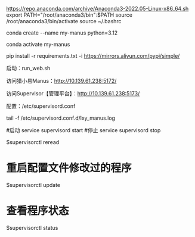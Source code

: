 https://repo.anaconda.com/archive/Anaconda3-2022.05-Linux-x86_64.sh
export PATH="/root/anaconda3/bin":$PATH
source /root/anaconda3/bin/activate
source ~/.bashrc

conda create --name my-manus python=3.12

conda activate my-manus

pip install -r requirements.txt -i https://mirrors.aliyun.com/pypi/simple/

启动：run_web.sh

访问猎小易Manus：http://10.139.61.238:5172/

访问Supervisor【管理平台】：http://10.139.61.238:5173/

配置：/etc/supervisord.conf

tail -f /etc/supervisord.conf.d/lxy_manus.log

#启动
service supervisord start
#停止
service supervisord stop

$supervisorctl reread
 # 重启配置文件修改过的程序 
$supervisorctl update
 # 查看程序状态 
$supervisorctl status